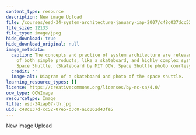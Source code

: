 ```yaml
---
content_type: resource
description: New image Upload
file: /courses/esd-34-system-architecture-january-iap-2007/c48c037dcc5207e5d3c0a1c062d43fe5_esd-34iap07-th.jpg
file_size: 12133
file_type: image/jpeg
hide_download: true
hide_download_original: null
image_metadata:
  caption: The concepts and practice of system architecture are relevant to the design
    of both simple products, like a skateboard, and highly complex systems, like the
    Space Shuttle. (Skateboard by MIT OCW. Space Shuttle photo courtesy of [NASA](http://www.nasa.gov/).)
  credit: ''
  image-alt: Diagram of a skateboard and photo of the space shuttle.
learning_resource_types: []
license: https://creativecommons.org/licenses/by-nc-sa/4.0/
ocw_type: OCWImage
resourcetype: Image
title: esd-34iap07-th.jpg
uid: c48c037d-cc52-07e5-d3c0-a1c062d43fe5
---
```

New image Upload